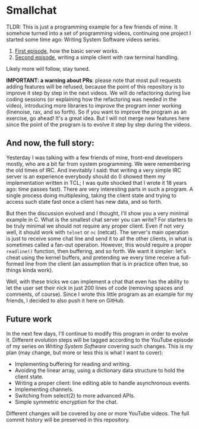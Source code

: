 # Smallchat

TLDR: This is just a programming example for a few friends of mine. It somehow turned into a set of programming videos, continuing one project I started some time ago: Writing System Software videos series.

1. [First episode](https://www.youtube.com/watch?v=eT02gzeLmF0), how the basic server works.
2. [Second episode](https://youtu.be/yogoUJ2zVYY), writing a simple client with raw terminal handling.

Likely more will follow, stay tuned.

**IMPORTANT: a warning about PRs**: please note that most pull requests adding features will be refused, because the point of this repository is to improve it step by step in the next videos. We will do refactoring during live coding sessions (or explaining how the refactoring was needed in the video), introducing more libraries to improve the program inner working (linenoise, rax, and so forth). So if you want to improve the program as an exercise, go ahead! It's a great idea. But I will not merge new features here since the point of the program is to evolve it step by step during the videos.

## And now, the full story:

Yesterday I was talking with a few friends of mine, front-end developers mostly, who are a bit far from system programming. We were remembering the old times of IRC. And inevitably I said: that writing a very simple IRC server is an experience everybody should do (I showed them my implementation written in TCL; I was quite shocked that I wrote it 18 years ago: time passes fast). There are very interesting parts in such a program. A single process doing multiplexing, taking the client state and trying to access such state fast once a client has new data, and so forth.

But then the discussion evolved and I thought, I'll show you a very minimal example in C. What is the smallest chat server you can write? For starters to be truly minimal we should not require any proper client. Even if not very well, it should work with `telnet` or `nc` (netcat). The server's main operation is just to receive some chat line and send it to all the other clients, in what is sometimes called a fan-out operation. However, this would require a proper `readline()` function, then buffering, and so forth. We want it simpler: let's cheat using the kernel buffers, and pretending we every time receive a full-formed line from the client (an assumption that is in practice often true, so things kinda work).

Well, with these tricks we can implement a chat that even has the ability to let the user set their nick in just 200 lines of code (removing spaces and comments, of course). Since I wrote this little program as an example for my friends, I decided to also push it here on GitHub.

## Future work

In the next few days, I'll continue to modify this program in order to evolve it. Different evolution steps will be tagged according to the YouTube episode of my series on *Writing System Software* covering such changes. This is my plan (may change, but more or less this is what I want to cover):

* Implementing buffering for reading and writing.
* Avoiding the linear array, using a dictionary data structure to hold the client state.
* Writing a proper client: line editing able to handle asynchronous events.
* Implementing channels.
* Switching from select(2) to more advanced APIs.
* Simple symmetric encryption for the chat.

Different changes will be covered by one or more YouTube videos. The full commit history will be preserved in this repository.
